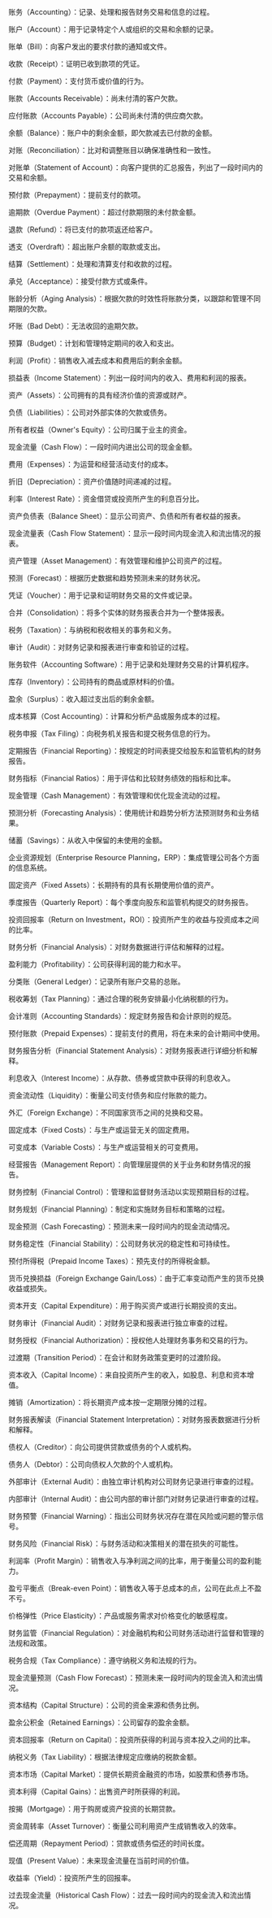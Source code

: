 账务（Accounting）：记录、处理和报告财务交易和信息的过程。

账户（Account）：用于记录特定个人或组织的交易和余额的记录。

账单（Bill）：向客户发出的要求付款的通知或文件。

收款（Receipt）：证明已收到款项的凭证。

付款（Payment）：支付货币或价值的行为。

账款（Accounts Receivable）：尚未付清的客户欠款。

应付账款（Accounts Payable）：公司尚未付清的供应商欠款。

余额（Balance）：账户中的剩余金额，即欠款减去已付款的金额。

对账（Reconciliation）：比对和调整账目以确保准确性和一致性。

对账单（Statement of Account）：向客户提供的汇总报告，列出了一段时间内的交易和余额。

预付款（Prepayment）：提前支付的款项。

逾期款（Overdue Payment）：超过付款期限的未付款金额。

退款（Refund）：将已支付的款项返还给客户。

透支（Overdraft）：超出账户余额的取款或支出。

结算（Settlement）：处理和清算支付和收款的过程。

承兑（Acceptance）：接受付款方式或条件。

账龄分析（Aging Analysis）：根据欠款的时效性将账款分类，以跟踪和管理不同期限的欠款。

坏账（Bad Debt）：无法收回的逾期欠款。

预算（Budget）：计划和管理特定期间的收入和支出。

利润（Profit）：销售收入减去成本和费用后的剩余金额。

损益表（Income Statement）：列出一段时间内的收入、费用和利润的报表。

资产（Assets）：公司拥有的具有经济价值的资源或财产。

负债（Liabilities）：公司对外部实体的欠款或债务。

所有者权益（Owner's Equity）：公司归属于业主的资金。

现金流量（Cash Flow）：一段时间内进出公司的现金金额。

费用（Expenses）：为运营和经营活动支付的成本。

折旧（Depreciation）：资产价值随时间递减的过程。

利率（Interest Rate）：资金借贷或投资所产生的利息百分比。

资产负债表（Balance Sheet）：显示公司资产、负债和所有者权益的报表。

现金流量表（Cash Flow Statement）：显示一段时间内现金流入和流出情况的报表。

资产管理（Asset Management）：有效管理和维护公司资产的过程。

预测（Forecast）：根据历史数据和趋势预测未来的财务状况。

凭证（Voucher）：用于记录和证明财务交易的文件或记录。

合并（Consolidation）：将多个实体的财务报表合并为一个整体报表。

税务（Taxation）：与纳税和税收相关的事务和义务。

审计（Audit）：对财务记录和报表进行审查和验证的过程。

账务软件（Accounting Software）：用于记录和处理财务交易的计算机程序。

库存（Inventory）：公司持有的商品或原材料的价值。

盈余（Surplus）：收入超过支出后的剩余金额。

成本核算（Cost Accounting）：计算和分析产品或服务成本的过程。

税务申报（Tax Filing）：向税务机关报告和提交税务信息的行为。

定期报告（Financial Reporting）：按规定的时间表提交给股东和监管机构的财务报告。

财务指标（Financial Ratios）：用于评估和比较财务绩效的指标和比率。

现金管理（Cash Management）：有效管理和优化现金流动的过程。

预测分析（Forecasting Analysis）：使用统计和趋势分析方法预测财务和业务结果。

储蓄（Savings）：从收入中保留的未使用的金额。

企业资源规划（Enterprise Resource Planning，ERP）：集成管理公司各个方面的信息系统。

固定资产（Fixed Assets）：长期持有的具有长期使用价值的资产。

季度报告（Quarterly Report）：每个季度向股东和监管机构提交的财务报告。

投资回报率（Return on Investment，ROI）：投资所产生的收益与投资成本之间的比率。

财务分析（Financial Analysis）：对财务数据进行评估和解释的过程。

盈利能力（Profitability）：公司获得利润的能力和水平。

分类账（General Ledger）：记录所有账户交易的总账。

税收筹划（Tax Planning）：通过合理的税务安排最小化纳税额的行为。

会计准则（Accounting Standards）：规定财务报告和会计原则的规范。

预付账款（Prepaid Expenses）：提前支付的费用，将在未来的会计期间中使用。

财务报告分析（Financial Statement Analysis）：对财务报表进行详细分析和解释。

利息收入（Interest Income）：从存款、债券或贷款中获得的利息收入。

资金流动性（Liquidity）：衡量公司支付债务和应付账款的能力。

外汇（Foreign Exchange）：不同国家货币之间的兑换和交易。

固定成本（Fixed Costs）：与生产或运营无关的固定费用。

可变成本（Variable Costs）：与生产或运营相关的可变费用。

经营报告（Management Report）：向管理层提供的关于业务和财务情况的报告。

财务控制（Financial Control）：管理和监督财务活动以实现预期目标的过程。

财务规划（Financial Planning）：制定和实施财务目标和策略的过程。

现金预测（Cash Forecasting）：预测未来一段时间内的现金流动情况。

财务稳定性（Financial Stability）：公司财务状况的稳定性和可持续性。

预付所得税（Prepaid Income Taxes）：预先支付的所得税金额。

货币兑换损益（Foreign Exchange Gain/Loss）：由于汇率变动而产生的货币兑换收益或损失。

资本开支（Capital Expenditure）：用于购买资产或进行长期投资的支出。

财务审计（Financial Audit）：对财务记录和报表进行独立审查的过程。

财务授权（Financial Authorization）：授权他人处理财务事务和交易的行为。

过渡期（Transition Period）：在会计和财务政策变更时的过渡阶段。

资本收入（Capital Income）：来自投资所产生的收入，如股息、利息和资本增值。

摊销（Amortization）：将长期资产成本按一定期限分摊的过程。

财务报表解读（Financial Statement Interpretation）：对财务报表数据进行分析和解释。

债权人（Creditor）：向公司提供贷款或债务的个人或机构。

债务人（Debtor）：公司向债权人欠款的个人或机构。

外部审计（External Audit）：由独立审计机构对公司财务记录进行审查的过程。

内部审计（Internal Audit）：由公司内部的审计部门对财务记录进行审查的过程。

财务预警（Financial Warning）：指出公司财务状况存在潜在风险或问题的警示信号。

财务风险（Financial Risk）：与财务活动和决策相关的潜在损失的可能性。

利润率（Profit Margin）：销售收入与净利润之间的比率，用于衡量公司的盈利能力。

盈亏平衡点（Break-even Point）：销售收入等于总成本的点，公司在此点上不盈不亏。

价格弹性（Price Elasticity）：产品或服务需求对价格变化的敏感程度。

财务监管（Financial Regulation）：对金融机构和公司财务活动进行监督和管理的法规和政策。

税务合规（Tax Compliance）：遵守纳税义务和法规的行为。

现金流量预测（Cash Flow Forecast）：预测未来一段时间内的现金流入和流出情况。

资本结构（Capital Structure）：公司的资金来源和债务比例。

盈余公积金（Retained Earnings）：公司留存的盈余金额。

资本回报率（Return on Capital）：投资所获得的利润与资本投入之间的比率。

纳税义务（Tax Liability）：根据法律规定应缴纳的税款金额。

资本市场（Capital Market）：提供长期资金融资的市场，如股票和债券市场。

资本利得（Capital Gains）：出售资产时所获得的利润。

按揭（Mortgage）：用于购房或资产投资的长期贷款。

资金周转率（Asset Turnover）：衡量公司利用资产生成销售收入的效率。

偿还周期（Repayment Period）：贷款或债务偿还的时间长度。

现值（Present Value）：未来现金流量在当前时间的价值。

收益率（Yield）：投资所产生的回报率。

过去现金流量（Historical Cash Flow）：过去一段时间内的现金流入和流出情况。
